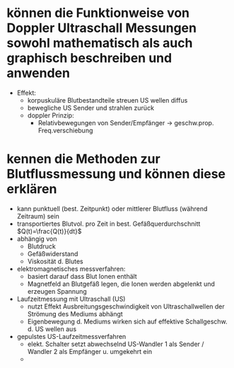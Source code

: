 # können die Funktionweise von Doppler Ultraschall Messungen sowohl mathematisch als auch graphisch beschreiben und anwenden
- Effekt:
	- korpuskuläre Blutbestandteile streuen US wellen diffus
	- bewegliche US Sender und strahlen zurück
	- doppler Prinzip:
		- Relativbewegungen von Sender/Empfänger -> geschw.prop. Freq.verschiebung
# kennen die Methoden zur Blutflussmessung und können diese erklären
- kann punktuell (best. Zeitpunkt) oder mittlerer Blutfluss (während Zeitraum) sein
- transportiertes Blutvol. pro Zeit in best. Gefäßquerdurchschnitt $Q(t)=\frac{Q(t)}{dt}$
- abhängig von
	- Blutdruck
	- Gefäßwiderstand
	- Viskosität d. Blutes
- elektromagnetisches messverfahren:
	- basiert darauf dass Blut Ionen enthält
	- Magnetfeld an Blutgefäß legen, die Ionen werden abgelenkt und erzeugen Spannung
- Laufzeitmessung mit Ultraschall (US)
	- nutzt Effekt Ausbreitungsgeschwindigkeit von Ultraschallwellen der Strömung des Mediums abhängt
	- Eigenbewegung d. Mediums wirken sich auf effektive Schallgeschw. d. US wellen aus
- gepulstes US-Laufzeitmessverfahren
	- elekt. Schalter setzt abwechselnd US-Wandler 1 als Sender / Wandler 2 als Empfänger u. umgekehrt ein
	- 